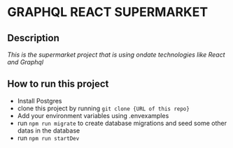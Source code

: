 # GRAPHQL REACT SUPERMARKET
## Description
_This is the supermarket project that is using ondate technologies like React and Graphql_

## How to run this project
* Install Postgres
* clone this project by running `git clone {URL of this repo}`
* Add your environment variables using .envexamples
* run `npm run migrate` to create database migrations and seed some other datas in the database
* run `npm run startDev`

